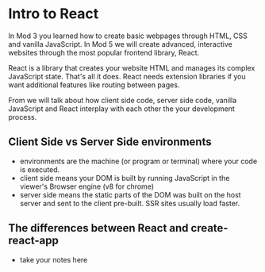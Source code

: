 # Intro to React

In Mod 3 you learned how to create basic webpages through HTML, CSS and vanilla JavaScript. In Mod 5 we will create advanced, interactive websites through the most popular frontend library, React.

React is a library that creates your website HTML and manages its complex JavaScript state. That's all it does. React needs extension libraries if you want additional features like routing between pages.

From we will talk about how client side code, server side code, vanilla JavaScript and React interplay with each other the your development process.

## Client Side vs Server Side environments
- environments are the machine (or program or terminal) where your code is executed.
- client side means your DOM is built by running JavaScript in the viewer's Browser engine (v8 for chrome)
- server side means the static parts of the DOM was built on the host server and sent to the client pre-built. SSR sites usually load faster.

## The differences between React and create-react-app
- take your notes here